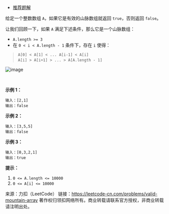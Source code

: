 * [推荐题解](https://leetcode-cn.com/problems/valid-mountain-array/solution/shuang-zhi-zhen-ji-bai-liao-100de-yong-hu-by-sdwwl/)

给定一个整数数组 ```A```，如果它是有效的山脉数组就返回 ```true```，否则返回 ```false```。

让我们回顾一下，如果 ```A``` 满足下述条件，那么它是一个山脉数组：

* ```A.length >= 3```
* 在 ```0 < i < A.length - 1``` 条件下，存在 ```i``` 使得：
> ```A[0] < A[1] < ... A[i-1] < A[i]```  
> ```A[i] > A[i+1] > ... > A[A.length - 1]```
 

![image](https://github.com/Zhenghao-Liu/LeetCode_problem-and-solution/blob/master/0941.有效的山脉数组/941_1.png)

 

**示例 1：**
```
输入：[2,1]
输出：false
```
**示例 2：**
```
输入：[3,5,5]
输出：false
```
**示例 3：**
```
输入：[0,3,2,1]
输出：true
```

**提示：**

1. ```0 <= A.length <= 10000```
2. ```0 <= A[i] <= 10000 ```

来源：力扣（LeetCode）
链接：https://leetcode-cn.com/problems/valid-mountain-array
著作权归领扣网络所有。商业转载请联系官方授权，非商业转载请注明出处。
